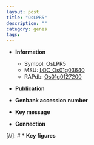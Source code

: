 ```yaml
---
layout: post
title: "OsLPR5"
description: ""
category: genes
tags: 
---
```


* **Information**  
    + Symbol: OsLPR5  
    + MSU: [LOC_Os01g03640](http://rice.uga.edu/cgi-bin/ORF_infopage.cgi?orf=LOC_Os01g03640)  
    + RAPdb: [Os01g0127200](http://rapdb.dna.affrc.go.jp/viewer/gbrowse_details/irgsp1?name=Os01g0127200)  

* **Publication**  

* **Genbank accession number**  

* **Key message**  

* **Connection**  

[//]: # * **Key figures**  


